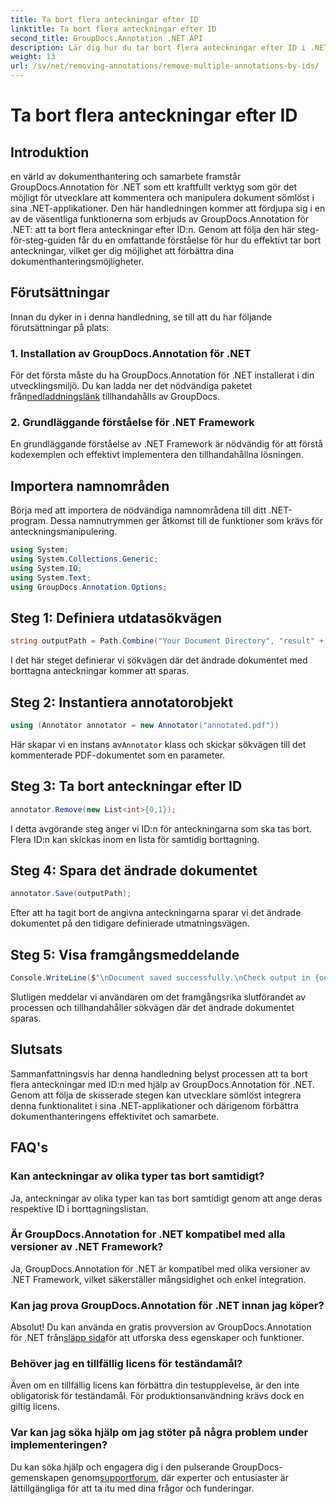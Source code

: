 ```yaml
---
title: Ta bort flera anteckningar efter ID
linktitle: Ta bort flera anteckningar efter ID
second_title: GroupDocs.Annotation .NET API
description: Lär dig hur du tar bort flera anteckningar efter ID i .NET med GroupDocs.Annotation, vilket förbättrar dina dokumenthanteringsmöjligheter utan ansträngning.
weight: 13
url: /sv/net/removing-annotations/remove-multiple-annotations-by-ids/
---
```


# Ta bort flera anteckningar efter ID

## Introduktion
en värld av dokumenthantering och samarbete framstår GroupDocs.Annotation för .NET som ett kraftfullt verktyg som gör det möjligt för utvecklare att kommentera och manipulera dokument sömlöst i sina .NET-applikationer. Den här handledningen kommer att fördjupa sig i en av de väsentliga funktionerna som erbjuds av GroupDocs.Annotation för .NET: att ta bort flera anteckningar efter ID:n. Genom att följa den här steg-för-steg-guiden får du en omfattande förståelse för hur du effektivt tar bort anteckningar, vilket ger dig möjlighet att förbättra dina dokumenthanteringsmöjligheter.
## Förutsättningar
Innan du dyker in i denna handledning, se till att du har följande förutsättningar på plats:
### 1. Installation av GroupDocs.Annotation för .NET
 För det första måste du ha GroupDocs.Annotation för .NET installerat i din utvecklingsmiljö. Du kan ladda ner det nödvändiga paketet från[nedladdningslänk](https://releases.groupdocs.com/annotation/net/) tillhandahålls av GroupDocs.
### 2. Grundläggande förståelse för .NET Framework
En grundläggande förståelse av .NET Framework är nödvändig för att förstå kodexemplen och effektivt implementera den tillhandahållna lösningen.

## Importera namnområden
Börja med att importera de nödvändiga namnområdena till ditt .NET-program. Dessa namnutrymmen ger åtkomst till de funktioner som krävs för anteckningsmanipulering.
```csharp
using System;
using System.Collections.Generic;
using System.IO;
using System.Text;
using GroupDocs.Annotation.Options;
```

## Steg 1: Definiera utdatasökvägen
```csharp
string outputPath = Path.Combine("Your Document Directory", "result" + Path.GetExtension("input.pdf"));
```
I det här steget definierar vi sökvägen där det ändrade dokumentet med borttagna anteckningar kommer att sparas.
## Steg 2: Instantiera annotatorobjekt
```csharp
using (Annotator annotator = new Annotator("annotated.pdf"))
```
 Här skapar vi en instans av`Annotator` klass och skickar sökvägen till det kommenterade PDF-dokumentet som en parameter.
## Steg 3: Ta bort anteckningar efter ID
```csharp
annotator.Remove(new List<int>{0,1});
```
I detta avgörande steg anger vi ID:n för anteckningarna som ska tas bort. Flera ID:n kan skickas inom en lista för samtidig borttagning.
## Steg 4: Spara det ändrade dokumentet
```csharp
annotator.Save(outputPath);
```
Efter att ha tagit bort de angivna anteckningarna sparar vi det ändrade dokumentet på den tidigare definierade utmatningsvägen.
## Steg 5: Visa framgångsmeddelande
```csharp
Console.WriteLine($"\nDocument saved successfully.\nCheck output in {outputPath}.");
```
Slutligen meddelar vi användaren om det framgångsrika slutförandet av processen och tillhandahåller sökvägen där det ändrade dokumentet sparas.

## Slutsats
Sammanfattningsvis har denna handledning belyst processen att ta bort flera anteckningar med ID:n med hjälp av GroupDocs.Annotation för .NET. Genom att följa de skisserade stegen kan utvecklare sömlöst integrera denna funktionalitet i sina .NET-applikationer och därigenom förbättra dokumenthanteringens effektivitet och samarbete.
## FAQ's
### Kan anteckningar av olika typer tas bort samtidigt?
Ja, anteckningar av olika typer kan tas bort samtidigt genom att ange deras respektive ID i borttagningslistan.
### Är GroupDocs.Annotation for .NET kompatibel med alla versioner av .NET Framework?
Ja, GroupDocs.Annotation för .NET är kompatibel med olika versioner av .NET Framework, vilket säkerställer mångsidighet och enkel integration.
### Kan jag prova GroupDocs.Annotation för .NET innan jag köper?
 Absolut! Du kan använda en gratis provversion av GroupDocs.Annotation för .NET från[släpp sida](https://releases.groupdocs.com/)för att utforska dess egenskaper och funktioner.
### Behöver jag en tillfällig licens för teständamål?
Även om en tillfällig licens kan förbättra din testupplevelse, är den inte obligatorisk för teständamål. För produktionsanvändning krävs dock en giltig licens.
### Var kan jag söka hjälp om jag stöter på några problem under implementeringen?
 Du kan söka hjälp och engagera dig i den pulserande GroupDocs-gemenskapen genom[supportforum](https://forum.groupdocs.com/c/annotation/10), där experter och entusiaster är lättillgängliga för att ta itu med dina frågor och funderingar.